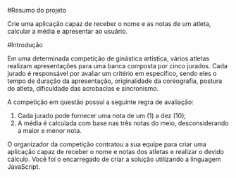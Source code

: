 #Resumo do projeto

Crie uma aplicação capaz de receber o nome e as notas de um atleta, calcular a média e apresentar ao usuário.

#Introdução

Em uma determinada competição de ginástica artística, vários atletas realizam apresentações para uma banca composta por cinco jurados. Cada jurado é responsável por avaliar um critério em específico, sendo eles o tempo de duração da apresentação, originalidade da coreografia, postura do atleta, dificuldade das acrobacias e sincronismo.

A competição em questão possui a seguinte regra de avaliação:

1. Cada jurado pode fornecer uma nota de um (1) a dez (10);
2. A média é calculada com base nas três notas do meio, desconsiderando a maior e menor nota.
   
O organizador da competição contratou a sua equipe para criar uma aplicação capaz de receber o nome e notas dos atletas e realizar o devido cálculo. Você foi o encarregado de criar a solução utilizando a linguagem JavaScript.
